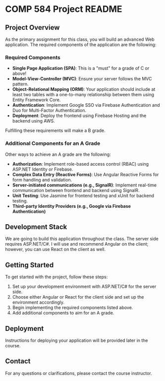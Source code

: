# COMP 584 Project README

## Project Overview

As the primary assignment for this class, you will build an advanced Web application. The required components of the application are the following:

### Required Components

- **Single Page Application (SPA)**: This is a "must" for a grade of C or above!
- **Model-View-Controller (MVC)**: Ensure your server follows the MVC pattern.
- **Object-Relational Mapping (ORM)**: Your application should include at least two tables with a one-to-many relationship between them using Entity Framework Core.
- **Authentication**: Implement Google SSO via Firebase Authentication and Duo for Multi-Factor Authentication.
- **Deployment**: Deploy the frontend using Firebase Hosting and the backend using AWS.

Fulfilling these requirements will make a B grade.

### Additional Components for an A Grade

Other ways to achieve an A grade are the following:

- **Authorization**: Implement role-based access control (RBAC) using ASP.NET Identity or Firebase.
- **Complex Data Entry (Reactive Forms)**: Use Angular Reactive Forms for form handling and validation.
- **Server-initiated communications (e.g., SignalR)**: Implement real-time communication between frontend and backend using SignalR.
- **Unit Testing**: Use Jasmine for frontend testing and xUnit for backend testing.
- **Third-party Identity Providers (e.g., Google via Firebase Authentication)**

## Development Stack

We are going to build this application throughout the class. The server side requires ASP.NET/C#. I will use and recommend Angular on the client; however, you can use React on the client as well.

## Getting Started

To get started with the project, follow these steps:

1. Set up your development environment with ASP.NET/C# for the server side.
2. Choose either Angular or React for the client side and set up the environment accordingly.
3. Begin implementing the required components listed above.
4. Add additional components to aim for an A grade.

## Deployment

Instructions for deploying your application will be provided later in the course.

## Contact

For any questions or clarifications, please contact the course instructor.
